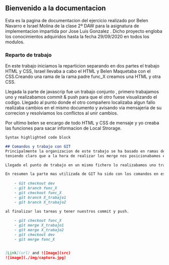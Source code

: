 ## Bienvenido a la documentacion 

Esta es la pagina de documentacion del ejercicio realizado por Belen Navarro e Israel Molina de la clase
2º DAW para la asignatura de implementacion impartida por Jose Luis Gonzalez . Dicho proyecto engloba los conocimientos
adquiridos hasta la fecha 29/09/2020  en todos los modulos.

### Reparto de trabajo

En este trabajo iniciamos la reparticion separando en dos partes el trabajo HTML y CSS, 
Israel llevaba a cabo el HTML y Belen Maquetaba con el CSS.Creando una rama de la rama padre func_X creamos una HTML y otra CSS.


Llegada la parte de javascrip fue un trabajo conjunto , primero trabajamos uno y realizabamos commit & push para que el otro fuese visualizando el codigo.
Llegado al punto donde el otro compañero localizaba algun fallo realizaba cambios en el mismo documento y avisando via mensajeria de su correcion y resolviamos los conflictos al unir cambios.

Por ultimo belen se encargo de todo HTML y CSS de mensaje  y yo creaba las funciones para sacar informacion de Local Strorage.

```markdown
Syntax highlighted code block

## Comandos y trabajo con GIT 
Principalmente la organizacion de este trabajo se ha basado en ramas de trabajo independiente con ficheros distintos para cada miembro del equipo.
teniendo claro que a la hora de realizar los merge nos posicionabamos en la rama padre de trabajo.

Llegado el punto de trabajo en un mismo fichero lo realizabamos uno trabajando en el JavaScript mientras el otro auditaba los cambios localizando fallos.

En resumen la parte mas utilizada de GIT ha sido con los comandos en este orden
    
    - Git checkout dev
    - git branch func_X
    - git checkout func_X
    - git branch X_trabajo1
    - git branch X_trabajo2
    
al finalizar las tareas y tener nuestros commit y push.

    - git checkout func_X
    - git merge X_trabajo1
    - git merge X_trabajo2
    - git checkout dev
    - git merge func_X


[Link](url) and ![Image](src)
![image](./img/captura.jpg)

